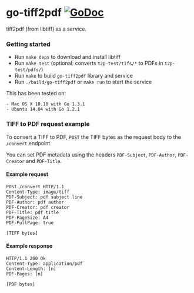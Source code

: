 go-tiff2pdf [![GoDoc](https://godoc.org/github.com/companieshouse/go-tiff2pdf?status.svg)](https://godoc.org/github.com/companieshouse/go-tiff2pdf)
===========

tiff2pdf (from libtiff) as a service.

### Getting started

- Run `make deps` to download and install libtiff
- Run `make test` (optional: converts `t2p-test/tifs/*` to PDFs in `t2p-test/pdfs/`)
- Run `make` to build `go-tiff2pdf` library and service
- Run `./build/go-tiff2pdf` or `make run` to start the service

This has been tested on:

    - Mac OS X 10.10 with Go 1.3.1
    - Ubuntu 14.04 with Go 1.2.1

### TIFF to PDF request example

To convert a TIFF to PDF, `POST` the TIFF bytes as the request body to the `/convert` endpoint.

You can set PDF metadata using the headers `PDF-Subject`, `PDF-Author`, `PDF-Creator` and `PDF-Title`.

#### Example request

```
POST /convert HTTP/1.1
Content-Type: image/tiff
PDF-Subject: pdf subject line
PDF-Author: pdf author
PDF-Creator: pdf creator
PDF-Title: pdf title
PDF-PageSize: A4
PDF-FullPage: true

[TIFF bytes]
```

#### Example response

```
HTTP/1.1 200 Ok
Content-Type: application/pdf
Content-Length: [n]
PDF-Pages: [n]

[PDF bytes]
```
